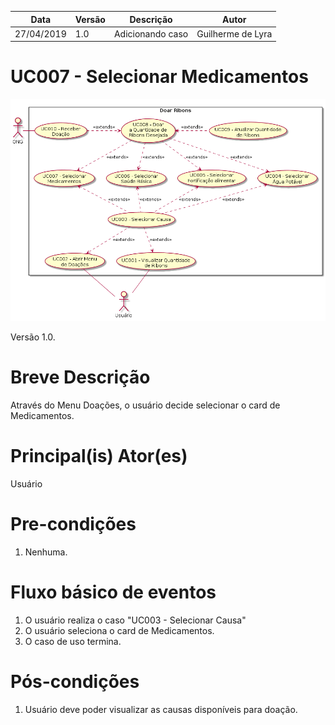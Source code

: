 | Data       | Versão  | Descrição       | Autor            |
| ---------- | ------- | --------------- | ---------------- |
| 27/04/2019 | 1.0 | Adicionando caso  | Guilherme de Lyra |

# UC007 - Selecionar Medicamentos

![diagrama](Doar_Ribons.png)

Versão 1.0.

# Breve Descrição
Através do Menu Doações, o usuário decide selecionar o card de Medicamentos.

# Principal(is) Ator(es)
Usuário

# Pre-condições
1. Nenhuma.

# Fluxo básico de eventos
1. O usuário realiza o caso "UC003 - Selecionar Causa"
1. O usuário seleciona o card de Medicamentos.
1. O caso de uso termina.

# Pós-condições
1. Usuário deve poder visualizar as causas disponíveis para doação.
